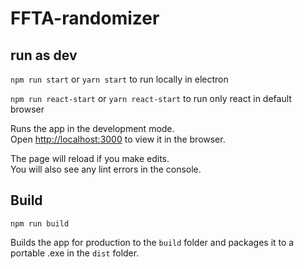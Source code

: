 # FFTA-randomizer

## run as dev

`npm run start` or `yarn start` to run locally in electron

`npm run react-start` or `yarn react-start` to run only react in default browser

Runs the app in the development mode.\
Open [http://localhost:3000](http://localhost:3000) to view it in the browser.

The page will reload if you make edits.\
You will also see any lint errors in the console.

## Build

 `npm run build`

Builds the app for production to the `build` folder and packages it to a portable .exe in the `dist` folder.